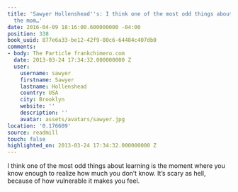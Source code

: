 ```yaml
---
title: 'Sawyer Hollenshead''s: I think one of the most odd things about learning is
  the mom…'
date: 2016-04-09 18:16:00.600000000 -04:00
position: 338
book_uuid: 877e6a33-be12-42f9-80c6-64484c407db0
comments:
- body: The Particle frankchimero.com
  date: 2013-03-24 17:34:32.000000000 Z
  user:
    username: sawyer
    firstname: Sawyer
    lastname: Hollenshead
    country: USA
    city: Brooklyn
    website: ''
    description: ''
    avatar: assets/avatars/sawyer.jpg
location: '0.176609'
source: readmill
touch: false
highlighted_on: 2013-03-24 17:34:32.000000000 Z
---
```


I think one of the most odd things about learning is the moment where you know enough to realize how much you don’t know. It’s scary as hell, because of how vulnerable it makes you feel.